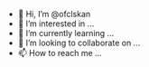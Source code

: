 - 👋 Hi, I’m @ofclskan
- 👀 I’m interested in ...
- 🌱 I’m currently learning ...
- 💞️ I’m looking to collaborate on ...
- 📫 How to reach me ...

<!---
ofclskan/ofclskan is a ✨ special ✨ repository because its `README.md` (this file) appears on your GitHub profile.
You can click the Preview link to take a look at your changes.
--->
